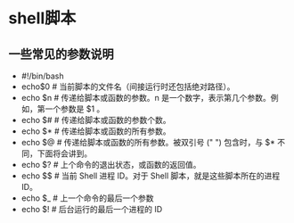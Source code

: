 # shell脚本
## 一些常见的参数说明
- #!/bin/bash
- echo$0    # 当前脚本的文件名（间接运行时还包括绝对路径）。
- echo $n    # 传递给脚本或函数的参数。n 是一个数字，表示第几个参数。例如，第一个参数是 $1 。
- echo $#    # 传递给脚本或函数的参数个数。
- echo $*    # 传递给脚本或函数的所有参数。
- echo $@    # 传递给脚本或函数的所有参数。被双引号 (" ") 包含时，与 $* 不同，下面将会讲到。
- echo $?    # 上个命令的退出状态，或函数的返回值。
- echo $$    # 当前 Shell 进程 ID。对于 Shell 脚本，就是这些脚本所在的进程 ID。
- echo $_    # 上一个命令的最后一个参数
- echo $!    # 后台运行的最后一个进程的 ID 


